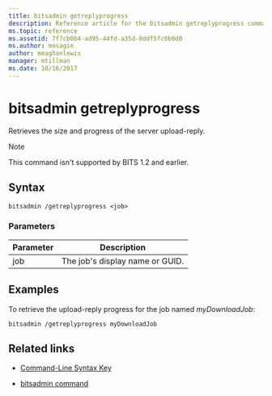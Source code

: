 ```yaml
---
title: bitsadmin getreplyprogress
description: Reference article for the bitsadmin getreplyprogress command, which retrieves the size and progress of the server upload-reply.
ms.topic: reference
ms.assetid: 7f7cb0b4-ad95-44fd-a35d-0ddf5fc0b0d0
ms.author: mosagie
author: meaghanlewis
manager: mtillman
ms.date: 10/16/2017
---
```


# bitsadmin getreplyprogress

Retrieves the size and progress of the server upload-reply.

> [!NOTE]
> This command isn't supported by BITS 1.2 and earlier.

## Syntax

```
bitsadmin /getreplyprogress <job>
```

### Parameters

| Parameter | Description |
| -------------- | -------------- |
| job | The job's display name or GUID. |

## Examples

To retrieve the upload-reply progress for the job named *myDownloadJob*:

```
bitsadmin /getreplyprogress myDownloadJob
```

## Related links

- [Command-Line Syntax Key](command-line-syntax-key.md)

- [bitsadmin command](bitsadmin.md)
